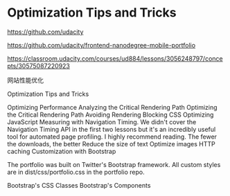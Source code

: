 # Optimization Tips and Tricks


https://github.com/udacity


https://github.com/udacity/frontend-nanodegree-mobile-portfolio


https://classroom.udacity.com/courses/ud884/lessons/3056248797/concepts/30575087220923

网站性能优化








Optimization Tips and Tricks

Optimizing Performance
Analyzing the Critical Rendering Path
Optimizing the Critical Rendering Path
Avoiding Rendering Blocking CSS
Optimizing JavaScript
Measuring with Navigation Timing. We didn't cover the Navigation Timing API in the first two lessons but it's an incredibly useful tool for automated page profiling. I highly recommend reading.
The fewer the downloads, the better
Reduce the size of text
Optimize images
HTTP caching
Customization with Bootstrap

The portfolio was built on Twitter's Bootstrap framework. All custom styles are in dist/css/portfolio.css in the portfolio repo.

Bootstrap's CSS Classes
Bootstrap's Components


















